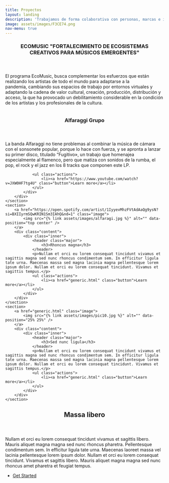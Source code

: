 ```yaml
---
title: Proyectos
layout: landing
description: 'Trabajamos de forma colaborativa con personas, marcas e instituciones en el desarrollo de proyectos que conecten a las personas.'
image: assets/images/F3CE74.png
nav-menu: true
---
```


<!-- Main -->
<div id="main">

<!-- One -->
<section id="one">
	<div class="inner">
		<header class="major">
			<h3>ECOMUSIC "FORTALECIMIENTO DE ECOSISTEMAS CREATIVOS PARA MÚSICOS EMERGENTES"</h3>
		</header>
		<p>El programa EcoMusic, busca complementar los esfuerzos que están realizando los artistas de todo el mundo para adaptarse a la pandemia, cambiando sus espacios de trabajo por entornos virtuales y adaptando la cadena de valor cultural, creación, producción, distribución y acceso, la que ha provocado un debilitamiento considerable en la condición de los artistas y los profesionales de la cultura.</p>
	</div>
</section>
<!-- Two -->
<section id="two" class="spotlights">
	<section>
		<a href="https://open.spotify.com/artist/1IyyevMhzFVtAdAaQg9ysN?si=BXIIyrmSQwKRIN1Sm3IAhQ&nd=1" class="image">
			<img src="{% link assets/images/alfaragi.jpg %}" alt="" data-position="center center" />
		</a>
		<div class="content">
			<div class="inner">
				<header class="major">
					<h3>Alfaraggi Grupo</h3>
				</header>
				<p>La banda Alfaraggi no tiene problemas al combinar la música de cámara con el sonsonete popular, porque lo hace con fuerza, y se apronta a   lanzar su primer disco, titulado “Fugitivo», un trabajo que homenajea especialmente al flamenco, pero que matiza con sonidos de la rumba, el pop, el rock y el jazz en los 8 tracks que componen este LP.</p>
					
				<ul class="actions">
					<li><a href="https://www.youtube.com/watch?v=JXW0HF7tg4U" class="button">Learn more</a></li>
				</ul>
			</div>
		</div>
	</section>
	<section>
		<a href="https://open.spotify.com/artist/1IyyevMhzFVtAdAaQg9ysN?si=BXIIyrmSQwKRIN1Sm3IAhQ&nd=1" class="image">
			<img src="{% link assets/images/alfaragi.jpg %}" alt="" data-position="top center" />
		</a>
		<div class="content">
			<div class="inner">
				<header class="major">
					<h3>Rhoncus magna</h3>
				</header>
				<p>Nullam et orci eu lorem consequat tincidunt vivamus et sagittis magna sed nunc rhoncus condimentum sem. In efficitur ligula tate urna. Maecenas massa sed magna lacinia magna pellentesque lorem ipsum dolor. Nullam et orci eu lorem consequat tincidunt. Vivamus et sagittis tempus.</p>
				<ul class="actions">
					<li><a href="generic.html" class="button">Learn more</a></li>
				</ul>
			</div>
		</div>
	</section>
	<section>
		<a href="generic.html" class="image">
			<img src="{% link assets/images/pic10.jpg %}" alt="" data-position="25% 25%" />
		</a>
		<div class="content">
			<div class="inner">
				<header class="major">
					<h3>Sed nunc ligula</h3>
				</header>
				<p>Nullam et orci eu lorem consequat tincidunt vivamus et sagittis magna sed nunc rhoncus condimentum sem. In efficitur ligula tate urna. Maecenas massa sed magna lacinia magna pellentesque lorem ipsum dolor. Nullam et orci eu lorem consequat tincidunt. Vivamus et sagittis tempus.</p>
				<ul class="actions">
					<li><a href="generic.html" class="button">Learn more</a></li>
				</ul>
			</div>
		</div>
	</section>
</section>

<!-- Three -->
<section id="three">
	<div class="inner">
		<header class="major">
			<h2>Massa libero</h2>
		</header>
		<p>Nullam et orci eu lorem consequat tincidunt vivamus et sagittis libero. Mauris aliquet magna magna sed nunc rhoncus pharetra. Pellentesque condimentum sem. In efficitur ligula tate urna. Maecenas laoreet massa vel lacinia pellentesque lorem ipsum dolor. Nullam et orci eu lorem consequat tincidunt. Vivamus et sagittis libero. Mauris aliquet magna magna sed nunc rhoncus amet pharetra et feugiat tempus.</p>
		<ul class="actions">
			<li><a href="generic.html" class="button next">Get Started</a></li>
		</ul>
	</div>
</section>

</div>

